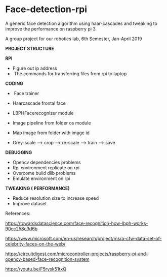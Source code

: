 # Face-detection-rpi
A generic face detection algorithm using haar-cascades and tweaking to improve the performance on raspberry pi 3.  

A group project for our robotics lab, 6th Semester, Jan-April 2019



**PROJECT STRUCTURE**

 

**RPI**

-  	Figure out ip address
- ​	The commands for transferring files from rpi to laptop
  

**CODING**

- ​	Face trainer

-  	Haarcascade frontal face

-  	LBPHFacerecognizer module

-  	Image pipeline from folder os 	module

-  	Map image from folder with 	image id

-  	Grey-scale --> crop --> 	re-scale --> train --> save

**DEBUGGING**

-  	Opencv dependencies problems
-  	Rpi environment replicate on 	rpi
-  	Overcome build dlib problems
-  	Emulate environment on rpi

**TWEAKING ( PERFORMANCE)**

-  	Reduce resolution size to increase speed
-  	Improve dataset

 



References:

 https://towardsdatascience.com/face-recognition-how-lbph-works-90ec258c3d6b

<https://www.microsoft.com/en-us/research/project/msra-cfw-data-set-of-celebrity-faces-on-the-web/>

https://circuitdigest.com/microcontroller-projects/raspberry-pi-and-opencv-based-face-recognition-system

<https://youtu.be/F5rysk51txQ>


